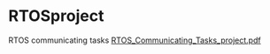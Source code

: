 # RTOSproject
RTOS communicating tasks 
[RTOS_Communicating_Tasks_project.pdf](https://github.com/zahwanasser/RTOSproject/files/7155323/RTOS_Communicating_Tasks_project.pdf)
